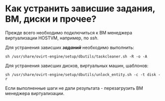 # Как устранить зависшие задания, ВМ, диски и прочее?

Прежде всего необходимо подключиться к ВМ менеджера виртуализации HOSTVM, например, по _ssh_.

Для устранения зависших _**заданий**_ необходимо выполнить:

`sh /usr/share/ovirt-engine/setup/dbutils/taskcleaner.sh -R -o -A`

Для устранения зависших дисков, виртуальных машин, шаблонов:

`sh /usr/share/ovirt-engine/setup/dbutils/unlock_entity.sh -c -t disk -r`

Если выполненные шаги не дали результата - перезагрузить ВМ менеджера виртуализации.
